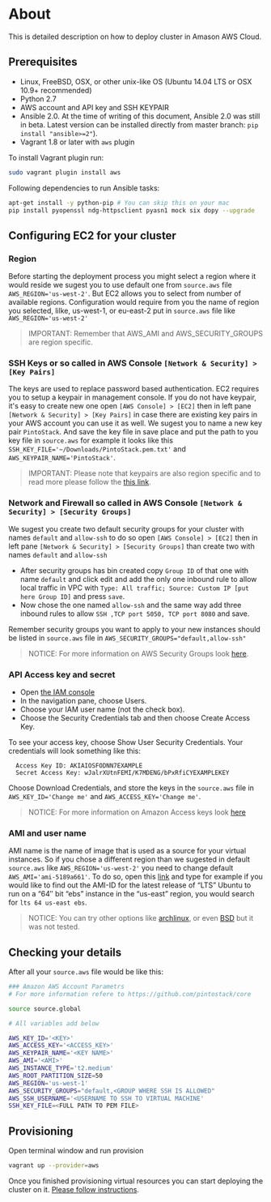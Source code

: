 # About

This is detailed description on how to deploy cluster in Amason AWS Cloud.

## Prerequisites 
* Linux, FreeBSD, OSX, or other unix-like OS (Ubuntu 14.04 LTS or OSX 10.9+ recommended)
* Python 2.7
* AWS account and API key and SSH KEYPAIR
* Ansible 2.0. At the time of writing of this document, Ansible 2.0 was still in beta. Latest version can be installed directly from master branch: ```pip install "ansible>=2"```). 
* Vagrant 1.8 or later with ```aws``` plugin

To install Vagrant plugin run:
```bash
sudo vagrant plugin install aws
```

Following dependencies to run Ansible tasks:
```bash
apt-get install -y python-pip # You can skip this on your mac
pip install pyopenssl ndg-httpsclient pyasn1 mock six dopy --upgrade
```


## Configuring EC2 for your cluster

### Region

Before starting the deployment process you might select a region where it would reside we sugest you to use default one from ```source.aws``` file ```AWS_REGION='us-west-2'```. But EC2 allows you to select from number of available regions.
Configuration would require from you the name of region you selected, lilke, us-west-1, or eu-east-2 put in ```source.aws``` file like ```AWS_REGION='us-west-2'```
> IMPORTANT: Remember that AWS_AMI and AWS_SECURITY_GROUPS are region specific.

### SSH Keys or so called in AWS Console ```[Network & Security] > [Key Pairs]```

The keys are used to replace password based authentication. EC2 requires you to setup a keypair in management console. If you do not have keypair, it's easy to create new one open ```[AWS Console] > [EC2]``` then in left pane ```[Network & Security] > [Key Pairs]``` in case there are existing key pairs in your AWS account you can use it as well. We sugest you to name a new key pair ```PintoStack```. And save the key file in save place and put the path to you key file in ```source.aws``` for example it looks like this ```SSH_KEY_FILE='~/Downloads/PintoStack.pem.txt'``` and ```AWS_KEYPAIR_NAME='PintoStack'```.
> IMPORTANT: Please note that keypairs are also region specific and to read more please follow the [this link](http://docs.aws.amazon.com/opsworks/latest/userguide/security-ssh-access.html).

### Network and Firewall so called in AWS Console ```[Network & Security] > [Security Groups]```

We sugest you create two default security groups for your cluster with names ```default``` and ```allow-ssh``` to do so open ```[AWS Console] > [EC2]``` then in left pane ```[Network & Security] > [Security Groups]``` than create two with names ```default``` and ```allow-ssh```
* After security groups has bin created copy ```Group ID``` of that one with name ```default``` and click edit and add the only one inbound rule to allow local traffic in VPC with ```Type: All traffic; Source: Custom IP [put here Group ID]``` and press ```save```.
* Now chose the one named ```allow-ssh``` and the same way add three inbound rules to allow ```SSH ,TCP port 5050, TCP port 8080``` and save.

Remember security groups you want to apply to your new instances should be listed in ```source.aws``` file in ```AWS_SECURITY_GROUPS="default,allow-ssh"```
>NOTICE: For more information on AWS Security Groups look [here](http://docs.aws.amazon.com/AmazonVPC/latest/UserGuide/VPC_SecurityGroups.html).


### API Access key and secret

 * Open [the IAM console](https://console.aws.amazon.com/iam/home?#home)
 * In the navigation pane, choose Users.
 * Choose your IAM user name (not the check box).
 * Choose the Security Credentials tab and then choose Create Access Key.

To see your access key, choose Show User Security Credentials. Your credentials will look something like this:
```
  Access Key ID: AKIAIOSFODNN7EXAMPLE
  Secret Access Key: wJalrXUtnFEMI/K7MDENG/bPxRfiCYEXAMPLEKEY
```
Choose Download Credentials, and store the keys in the ```source.aws``` file in ```AWS_KEY_ID='Change me'``` and ```AWS_ACCESS_KEY='Change me'```. 

>NOTICE: For more information on Amazon Access keys look [here](http://docs.aws.amazon.com/AWSSimpleQueueService/latest/SQSGettingStartedGuide/AWSCredentials.html)


### AMI and user name
AMI name is the name of image that is used as a source for your virtual instances. So if you chose a different region than we sugested in default ```source.aws``` like ```AWS_REGION='us-west-2'``` you need to change default ```AWS_AMI='ami-5189a661'```. To do so, open this [link](https://cloud-images.ubuntu.com/locator/ec2/) and type for example if you would like to find out the AMI-ID for the latest release of “LTS” Ubuntu to run on a “64″ bit “ebs” instance in the “us-east” region, you would search for ```lts 64 us-east ebs```.
>NOTICE: You can try other options like [archlinux](https://www.uplinklabs.net/projects/arch-linux-on-ec2/), or even [BSD](http://www.daemonology.net/freebsd-on-ec2/) but it was not tested.

## Checking your details

After all your ```source.aws``` file would be like this:
```bash
### Amazon AWS Account Parametrs
# For more information refere to https://github.com/pintostack/core

source source.global

# All variables add below

AWS_KEY_ID='<KEY>'
AWS_ACCESS_KEY='<ACCESS_KEY>'
AWS_KEYPAIR_NAME='<KEY NAME>'
AWS_AMI='<AMI>'
AWS_INSTANCE_TYPE='t2.medium'
AWS_ROOT_PARTITION_SIZE=50
AWS_REGION='us-west-1'
AWS_SECURITY_GROUPS="default,<GROUP WHERE SSH IS ALLOWED"
AWS_SSH_USERNAME='<USERNAME TO SSH TO VIRTUAL MACHINE'
SSH_KEY_FILE=<FULL PATH TO PEM FILE>
```

## Provisioning

Open terminal window and run provision

```bash
vagrant up --provider=aws
```

Once you finished provisioning virtual resources you can start deploying the cluster on it.
[Please follow instructions](../README.install.md#bootstrap).
